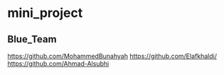 # mini_project

## Blue_Team

https://github.com/MohammedBunahyah
https://github.com/Elafkhaldi/
https://github.com/Ahmad-Alsubhi
